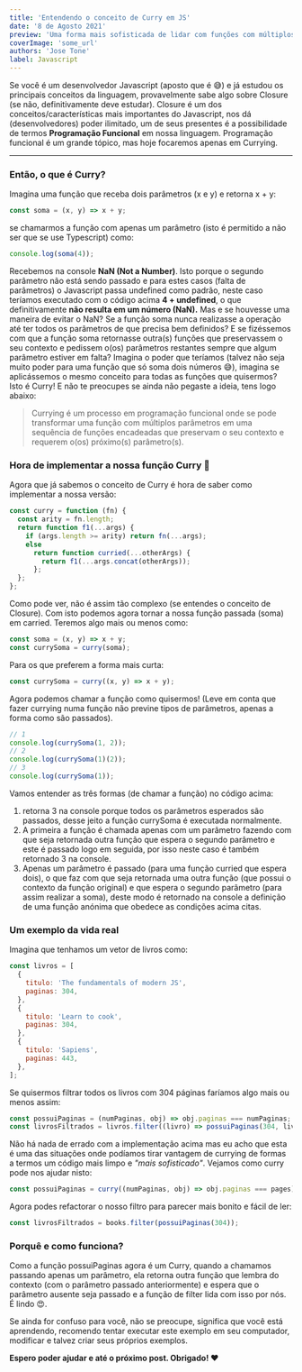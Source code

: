 ```yaml
---
title: 'Entendendo o conceito de Curry em JS'
date: '8 de Agosto 2021'
preview: 'Uma forma mais sofisticada de lidar com funções com múltiplos parâmetros'
coverImage: 'some_url'
authors: 'Jose Tone'
label: Javascript
---
```


Se você é um desenvolvedor Javascript (aposto que é 😅) e já estudou os principais conceitos da linguagem, provavelmente sabe algo sobre Closure (se não, definitivamente deve estudar). Closure é um dos conceitos/características mais importantes do Javascript, nos dá (desenvolvedores) poder ilimitado, um de seus presentes é a possibilidade de termos **Programação Funcional** em nossa linguagem. Programação funcional é um grande tópico, mas hoje focaremos apenas em Currying.

---

### Então, o que é Curry?

Imagina uma função que receba dois parâmetros (x e y) e retorna x + y:

```jsx
const soma = (x, y) => x + y;
```

se chamarmos a função com apenas um parâmetro (isto é permitido a não ser que se use Typescript) como:

```jsx
console.log(soma(4));
```

Recebemos na console **NaN (Not a Number)**. Isto porque o segundo parâmetro não está sendo passado e para estes casos (falta de parâmetros) o Javascript passa undefined como padrão, neste caso teríamos executado com o código acima **4 + undefined**, o que definitivamente **não resulta em um número (NaN).** Mas e se houvesse uma maneira de evitar o NaN? Se a função soma nunca realizasse a operação até ter todos os parâmetros de que precisa bem definidos? E se fizéssemos com que a função soma retornasse outra(s) funções que preservassem o seu contexto e pedissem o(os) parâmetros restantes sempre que algum parâmetro estiver em falta? Imagina o poder que teríamos (talvez não seja muito poder para uma função que só soma dois números 😅), imagina se aplicássemos o mesmo conceito para todas as funções que quisermos? Isto é Curry! E não te preocupes se ainda não pegaste a ideia, tens logo abaixo:

> Currying é um processo em programação funcional onde se pode transformar uma função com múltiplos parâmetros em uma sequência de funções encadeadas que preservam o seu contexto e requerem o(os) próximo(s) parâmetro(s).

### Hora de implementar a nossa função Curry 🤩

Agora que já sabemos o conceito de Curry é hora de saber como implementar a nossa versão:

```jsx
const curry = function (fn) {
  const arity = fn.length;
  return function f1(...args) {
    if (args.length >= arity) return fn(...args);
    else
      return function curried(...otherArgs) {
        return f1(...args.concat(otherArgs));
      };
  };
};
```

Como pode ver, não é assim tão complexo (se entendes o conceito de Closure). Com isto podemos agora tornar a nossa função passada (soma) em carried. Teremos algo mais ou menos como:

```jsx
const soma = (x, y) => x + y;
const currySoma = curry(soma);
```

Para os que preferem a forma mais curta:

```jsx
const currySoma = curry((x, y) => x + y);
```

Agora podemos chamar a função como quisermos! (Leve em conta que fazer currying numa função não previne tipos de parâmetros, apenas a forma como são passados).

```jsx
// 1
console.log(currySoma(1, 2));
// 2
console.log(currySoma(1)(2));
// 3
console.log(currySoma(1));
```

Vamos entender as três formas (de chamar a função) no código acima:

1. retorna 3 na console porque todos os parâmetros esperados são passados, desse jeito a função currySoma é executada normalmente.
2. A primeira a função é chamada apenas com um parâmetro fazendo com que seja retornada outra função que espera o segundo parâmetro e este é passado logo em seguida, por isso neste caso é também retornado 3 na console.
3. Apenas um parâmetro é passado (para uma função curried que espera dois), o que faz com que seja retornada uma outra função (que possui o contexto da função original) e que espera o segundo parâmetro (para assim realizar a soma), deste modo é retornado na console a definição de uma função anónima que obedece as condições acima citas.

### Um exemplo da vida real

Imagina que tenhamos um vetor de livros como:

```jsx
const livros = [
  {
    titulo: 'The fundamentals of modern JS',
    paginas: 304,
  },
  {
    titulo: 'Learn to cook',
    paginas: 304,
  },
  {
    titulo: 'Sapiens',
    paginas: 443,
  },
];
```

Se quisermos filtrar todos os livros com 304 páginas faríamos algo mais ou menos assim:

```jsx
const possuiPaginas = (numPaginas, obj) => obj.paginas === numPaginas;
const livrosFiltrados = livros.filter((livro) => possuiPaginas(304, livro));
```

Não há nada de errado com a implementação acima mas eu acho que esta é uma das situações onde podíamos tirar vantagem de currying de formas a termos um código mais limpo e _"mais sofisticado"_. Vejamos como curry pode nos ajudar nisto:

```jsx
const possuiPaginas = curry((numPaginas, obj) => obj.paginas === pages);
```

Agora podes refactorar o nosso filtro para parecer mais bonito e fácil de ler:

```jsx
const livrosFiltrados = books.filter(possuiPaginas(304));
```

### Porquê e como funciona?

Como a função possuiPaginas agora é um Curry, quando a chamamos passando apenas um parâmetro, ela retorna outra função que lembra do contexto (com o parâmetro passado anteriormente) e espera que o parâmetro ausente seja passado e a função de filter lida com isso por nós. É lindo 😍.

Se ainda for confuso para você, não se preocupe, significa que você está aprendendo, recomendo tentar executar este exemplo em seu computador, modificar e talvez criar seus próprios exemplos.

**Espero poder ajudar e até o próximo post. Obrigado! ❤️**
